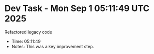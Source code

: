 # Dev Task - Mon Sep  1 05:11:49 UTC 2025
Refactored legacy code
- Time: 05:11:49
- Notes: This was a key improvement step.
